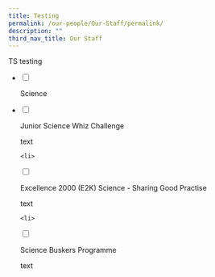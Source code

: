 ```yaml
---
title: Testing
permalink: /our-people/Our-Staff/permalink/
description: ""
third_nav_title: Our Staff
---
```

TS testing

<ul class="jekyllcodex_accordion">
<li>

<input id="accordion1" type="checkbox">

<label for="accordion1">Science</label>

<div>

<p> 

</p>

</div>

</li>
<li>

<input id="accordion2" type="checkbox">

<label for="accordion2">Junior Science Whiz Challenge </label>
<div>

<p>text</p>

</div>

</li>
	
	<li>
<input id="accordion3" type="checkbox">

<label for="accordion3">Excellence 2000 (E2K) Science - Sharing Good Practise</label>

<div>

<p>text</p>

</li>
	
	<li>

<input id="accordion4" type="checkbox">

<label for="accordion4">Science Buskers Programme</label>

<div>

<p>text	</p>

	
</div>

</li>
	
	

	
</ul>